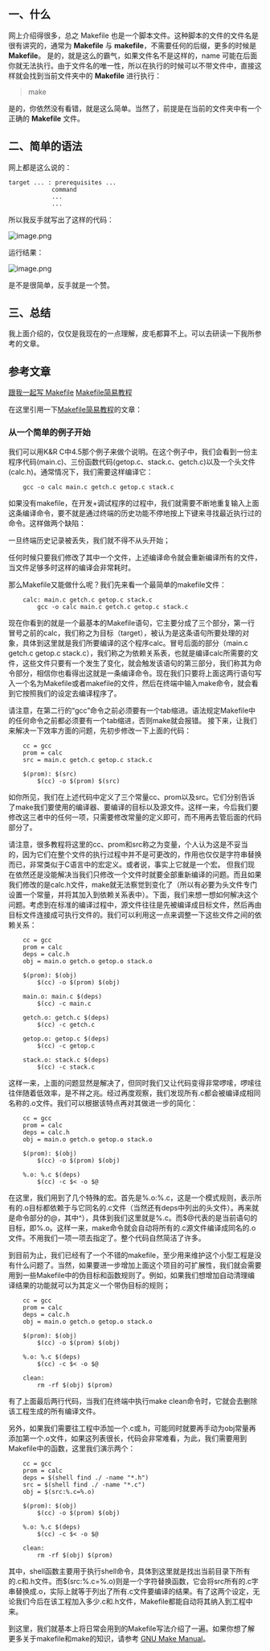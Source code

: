 ## 一、什么
网上介绍得很多，总之 Makefile 也是一个脚本文件。这种脚本的文件的文件名是很有讲究的，通常为 **Makefile** 与 **makefile**，不需要任何的后缀，更多的时候是 **Makefile**。
是的，就是这么的霸气，如果文件名不是这样的，name 可能在后面你就无法执行。由于文件名的唯一性，所以在执行的时候可以不带文件中，直接这样就会找到当前文件夹中的 **Makefile** 进行执行：
 > make

是的，你依然没有看错，就是这么简单。当然了，前提是在当前的文件夹中有一个正确的 **Makefile** 文件。

## 二、简单的语法
网上都是这么说的：
```
target ... : prerequisites ...
            command
            ...
            ...

```

所以我反手就写出了这样的代码：

![image.png](https://upload-images.jianshu.io/upload_images/1198135-e2a1df0449bcb234.png?imageMogr2/auto-orient/strip%7CimageView2/2/w/1240)

运行结果：

![image.png](https://upload-images.jianshu.io/upload_images/1198135-a9fb1c89792ed840.png?imageMogr2/auto-orient/strip%7CimageView2/2/w/1240)

是不是很简单，反手就是一个赞。

## 三、总结
我上面介绍的，仅仅是我现在的一点理解，皮毛都算不上。可以去研读一下我所参考的文章。

## 参考文章
[跟我一起写 Makefile](https://blog.csdn.net/haoel/article/details/2886)
[Makefile简易教程](https://www.jianshu.com/p/ff0e0e26c47a)


在这里引用一下[Makefile简易教程](https://www.jianshu.com/p/ff0e0e26c47a)的文章：

### 从一个简单的例子开始
我们可以用K&R C中4.5那个例子来做个说明。在这个例子中，我们会看到一份主程序代码(main.c)、三份函数代码(getop.c、stack.c、getch.c)以及一个头文件(calc.h)。通常情况下，我们需要这样编译它：

```
    gcc -o calc main.c getch.c getop.c stack.c 
```

如果没有makefile，在开发+调试程序的过程中，我们就需要不断地重复输入上面这条编译命令，要不就是通过终端的历史功能不停地按上下键来寻找最近执行过的命令。这样做两个缺陷：

一旦终端历史记录被丢失，我们就不得不从头开始；

任何时候只要我们修改了其中一个文件，上述编译命令就会重新编译所有的文件，当文件足够多时这样的编译会非常耗时。

那么Makefile又能做什么呢？我们先来看一个最简单的makefile文件：

```
    calc: main.c getch.c getop.c stack.c
        gcc -o calc main.c getch.c getop.c stack.c 
```

现在你看到的就是一个最基本的Makefile语句，它主要分成了三个部分，第一行冒号之前的calc，我们称之为目标（target），被认为是这条语句所要处理的对象，具体到这里就是我们所要编译的这个程序calc。冒号后面的部分（main.c getch.c getop.c stack.c），我们称之为依赖关系表，也就是编译calc所需要的文件，这些文件只要有一个发生了变化，就会触发该语句的第三部分，我们称其为命令部分，相信你也看得出这就是一条编译命令。现在我们只要将上面这两行语句写入一个名为Makefile或者makefile的文件，然后在终端中输入make命令，就会看到它按照我们的设定去编译程序了。

请注意，在第二行的“gcc”命令之前必须要有一个tab缩进。语法规定Makefile中的任何命令之前都必须要有一个tab缩进，否则make就会报错。
接下来，让我们来解决一下效率方面的问题，先初步修改一下上面的代码：

```
    cc = gcc
    prom = calc
    src = main.c getch.c getop.c stack.c
     
    $(prom): $(src)
        $(cc) -o $(prom) $(src)
```

如你所见，我们在上述代码中定义了三个常量cc、prom以及src。它们分别告诉了make我们要使用的编译器、要编译的目标以及源文件。这样一来，今后我们要修改这三者中的任何一项，只需要修改常量的定义即可，而不用再去管后面的代码部分了。

请注意，很多教程将这里的cc、prom和src称之为变量，个人认为这是不妥当的，因为它们在整个文件的执行过程中并不是可更改的，作用也仅仅是字符串替换而已，非常类似于C语言中的宏定义。或者说，事实上它就是一个宏。
但我们现在依然还是没能解决当我们只修改一个文件时就要全部重新编译的问题。而且如果我们修改的是calc.h文件，make就无法察觉到变化了（所以有必要为头文件专门设置一个常量，并将其加入到依赖关系表中）。下面，我们来想一想如何解决这个问题。考虑到在标准的编译过程中，源文件往往是先被编译成目标文件，然后再由目标文件连接成可执行文件的。我们可以利用这一点来调整一下这些文件之间的依赖关系：

```
    cc = gcc
    prom = calc
    deps = calc.h
    obj = main.o getch.o getop.o stack.o
     
    $(prom): $(obj)
        $(cc) -o $(prom) $(obj)

    main.o: main.c $(deps)
        $(cc) -c main.c

    getch.o: getch.c $(deps)
        $(cc) -c getch.c

    getop.o: getop.c $(deps)
        $(cc) -c getop.c

    stack.o: stack.c $(deps)
        $(cc) -c stack.c
```

这样一来，上面的问题显然是解决了，但同时我们又让代码变得非常啰嗦，啰嗦往往伴随着低效率，是不祥之兆。经过再度观察，我们发现所有.c都会被编译成相同名称的.o文件。我们可以根据该特点再对其做进一步的简化：

```
    cc = gcc
    prom = calc
    deps = calc.h
    obj = main.o getch.o getop.o stack.o
    
    $(prom): $(obj)
        $(cc) -o $(prom) $(obj)

    %.o: %.c $(deps)
        $(cc) -c $< -o $@
```

在这里，我们用到了几个特殊的宏。首先是%.o:%.c，这是一个模式规则，表示所有的.o目标都依赖于与它同名的.c文件（当然还有deps中列出的头文件）。再来就是命令部分的@，其中^），具体到我们这里就是%.c。而$@代表的是当前语句的目标，即%.o。这样一来，make命令就会自动将所有的.c源文件编译成同名的.o文件。不用我们一项一项去指定了。整个代码自然简洁了许多。

到目前为止，我们已经有了一个不错的makefile，至少用来维护这个小型工程是没有什么问题了。当然，如果要进一步增加上面这个项目的可扩展性，我们就会需要用到一些Makefile中的伪目标和函数规则了。例如，如果我们想增加自动清理编译结果的功能就可以为其定义一个带伪目标的规则；

```
    cc = gcc
    prom = calc
    deps = calc.h
    obj = main.o getch.o getop.o stack.o
    
    $(prom): $(obj)
        $(cc) -o $(prom) $(obj)

    %.o: %.c $(deps)
        $(cc) -c $< -o $@

    clean:
        rm -rf $(obj) $(prom)
```

有了上面最后两行代码，当我们在终端中执行make clean命令时，它就会去删除该工程生成的所有编译文件。

另外，如果我们需要往工程中添加一个.c或.h，可能同时就要再手动为obj常量再添加第一个.o文件，如果这列表很长，代码会非常难看，为此，我们需要用到Makefile中的函数，这里我们演示两个：

```
    cc = gcc
    prom = calc
    deps = $(shell find ./ -name "*.h")
    src = $(shell find ./ -name "*.c")
    obj = $(src:%.c=%.o) 
    
    $(prom): $(obj)
        $(cc) -o $(prom) $(obj)

    %.o: %.c $(deps)
        $(cc) -c $< -o $@

    clean:
        rm -rf $(obj) $(prom)
```

其中，shell函数主要用于执行shell命令，具体到这里就是找出当前目录下所有的.c和.h文件。而$(src:%.c=%.o)则是一个字符替换函数，它会将src所有的.c字串替换成.o，实际上就等于列出了所有.c文件要编译的结果。有了这两个设定，无论我们今后在该工程加入多少.c和.h文件，Makefile都能自动将其纳入到工程中来。

到这里，我们就基本上将日常会用到的Makefile写法介绍了一遍。如果你想了解更多关于makefile和make的知识，请参考 [GNU Make Manual](http://www.cs.utexas.edu/~cannata/cs345/GNU%20Make%20Manual.pdf)。

